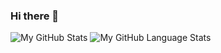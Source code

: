 ### Hi there 👋

![My GitHub Stats](https://github-readme-stats.vercel.app/api/?username=sagabegins&count_private=true&theme=tokyonight&showicons=true)
![My GitHub Language Stats](https://github-readme-stats.vercel.app/api/top-langs/?username=sagabegins&exclude_repo=demo-mm-java&hide=html,makefile&langs_count=10&theme=tokyonight&layout=compact)

<!--
**SagaBegins/SagaBegins** is a ✨ _special_ ✨ repository because its `README.md` (this file) appears on your GitHub profile.

Here are some ideas to get you started:

- 🔭 I’m currently working on ...
- 🌱 I’m currently learning ...
- 👯 I’m looking to collaborate on ...
- 🤔 I’m looking for help with ...
- 💬 Ask me about ...
- 📫 How to reach me: ...
- 😄 Pronouns: ...
- ⚡ Fun fact: ...
-->
